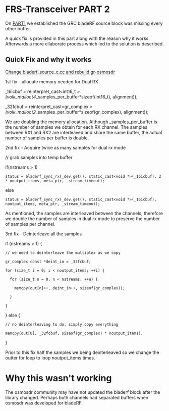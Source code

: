 # FRS-Transceiver PART 2

On [PART1](https://github.com/Abdob/FRS-Transceiver/blob/master/README_PART1.md) we established the GRC bladeRF source block was missing every other buffer.

A quick fix is provided in this part along with the reason why it works. Afterwards a more ellaborate process which led to the solution is described.

## Quick Fix and why it works

[Change bladerf_source_c.cc and rebuild gr-osmosdr](https://github.com/Abdob/FRS-Transceiver/blob/master/cpp/bladerf_source_c_fix.cc)



1st fix - allocate memory needed for Dual RX

  _16icbuf = reinterpret_cast<int16_t *>(volk_malloc(4*_samples_per_buffer*sizeof(int16_t), alignment));
  
  _32fcbuf = reinterpret_cast<gr_complex *>(volk_malloc(2*_samples_per_buffer*sizeof(gr_complex), alignment));

We are doubling the memory allocation. Although _samples_per_buffer is the number of samples we obtain for each RX channel. The samples between RX1 and RX2 are interleaved and share the same buffer, the actual number of samples per buffer is double.

2nd fix - Acquire twice as many samples for dual rx mode

  // grab samples into temp buffer
  
  if(nstreams > 1)
  
    status = bladerf_sync_rx(_dev.get(), static_cast<void *>(_16icbuf), 2 * noutput_items, meta_ptr, _stream_timeout);
    
  else
  
    status = bladerf_sync_rx(_dev.get(), static_cast<void *>(_16icbuf), noutput_items, meta_ptr, _stream_timeout);
    
As mentioned, the samples are interleaved between the channels, therefore we double the number of samples in dual rx mode to preserve the number of samples per channel.

3rd fix - Deinterleave all the samples
 
 if (nstreams > 1) {
  
    // we need to deinterleave the multiplex as we copy
    
    gr_complex const *deint_in = _32fcbuf;
    
    for (size_t i = 0; i < noutput_items; ++i) {
    
      for (size_t n = 0; n < nstreams; ++n) {
      
        memcpy(out[n]++, deint_in++, sizeof(gr_complex));
        
      }
      
    }
    
  } else {
  
    // no deinterleaving to do: simply copy everything
    
    memcpy(out[0], _32fcbuf, sizeof(gr_complex) * noutput_items);
    
  }
  
  
Prior to this fix half the samples we being deinterleaved so we change the outter for loop to loop noutput_items times.


# Why this wasn't working

The osmosdr community may have not updated the bladerf block after the library changed. Perhaps both channels had separated buffers when osmosdr was developed for bladeRF.




